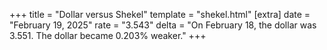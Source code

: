 +++
title = "Dollar versus Shekel"
template = "shekel.html"
[extra]
date = "February 19, 2025"
rate = "3.543"
delta = "On February 18, the dollar was 3.551. The dollar became 0.203% weaker."
+++
